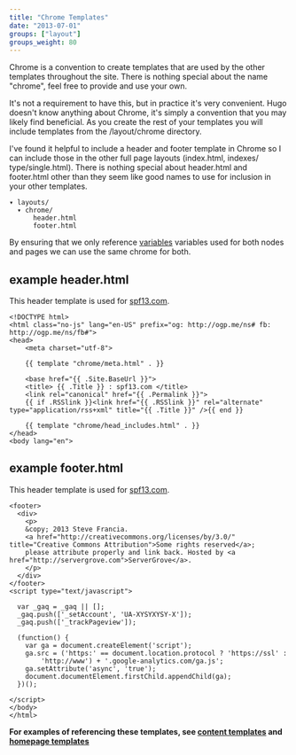 ```yaml
---
title: "Chrome Templates"
date: "2013-07-01"
groups: ["layout"]
groups_weight: 80
---
```

Chrome is a convention to create templates that are used by the other templates
throughout the site. There is nothing special about the name "chrome", feel free
to provide and use your own.

It's not a requirement to have this, but in practice it's very convenient. Hugo doesn't
know anything about Chrome, it's simply a convention that you may likely find
beneficial. As you create the rest of your templates you will include templates
from the /layout/chrome directory.

I've found it helpful to include a header and footer template in Chrome so I can
include those in the other full page layouts (index.html, indexes/
type/single.html).  There is nothing special about header.html and footer.html
other than they seem like good names to use for inclusion in your other
templates.

    ▾ layouts/
      ▾ chrome/
          header.html
          footer.html

By ensuring that we only reference [variables](/layout/variables/) variables
used for both nodes and pages we can use the same chrome for both.

## example header.html
This header template is used for [spf13.com](http://spf13.com).

    <!DOCTYPE html>
    <html class="no-js" lang="en-US" prefix="og: http://ogp.me/ns# fb: http://ogp.me/ns/fb#">
    <head>
        <meta charset="utf-8">

        {{ template "chrome/meta.html" . }}

        <base href="{{ .Site.BaseUrl }}">
        <title> {{ .Title }} : spf13.com </title>
        <link rel="canonical" href="{{ .Permalink }}">
        {{ if .RSSlink }}<link href="{{ .RSSlink }}" rel="alternate" type="application/rss+xml" title="{{ .Title }}" />{{ end }}

        {{ template "chrome/head_includes.html" . }}
    </head>
    <body lang="en">



## example footer.html
This header template is used for [spf13.com](http://spf13.com).

    <footer>
      <div>
        <p>
        &copy; 2013 Steve Francia.
        <a href="http://creativecommons.org/licenses/by/3.0/" title="Creative Commons Attribution">Some rights reserved</a>; 
        please attribute properly and link back. Hosted by <a href="http://servergrove.com">ServerGrove</a>.
        </p>
      </div>
    </footer>
    <script type="text/javascript">

      var _gaq = _gaq || [];
      _gaq.push(['_setAccount', 'UA-XYSYXYSY-X']);
      _gaq.push(['_trackPageview']);

      (function() {
        var ga = document.createElement('script');
        ga.src = ('https:' == document.location.protocol ? 'https://ssl' : 
            'http://www') + '.google-analytics.com/ga.js';
        ga.setAttribute('async', 'true');
        document.documentElement.firstChild.appendChild(ga);
      })();

    </script>
    </body>
    </html>

**For examples of referencing these templates, see [content
templates](/layout/content/) and [homepage templates](/layout/homepage/)**
